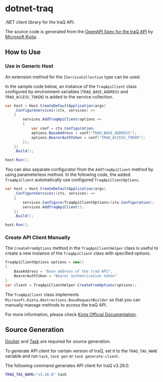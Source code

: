 # dotnet-traq

.NET client library for the traQ API.

The source code is generated from the [OpenAPI Spec for the traQ API](https://github.com/traPtitech/traQ/blob/master/docs/v3-api.yaml) by [Microsoft Kiota](https://github.com/microsoft/kiota).

## How to Use

### Use in Generic Host

An extension method for the `IServiceCollection` type can be used.

In the sample code below, an instance of the `TraqApiClient` class configured by environment variables (`TRAQ_BASE_ADDRESS` and `TRAQ_ACCESS_TOKEN`) is added to the service collection.

```cs
var host = Host.CreateDefaultApplication(args)
    .ConfigureServices((ctx, services) =>
    {
        services.AddTraqApiClient(options =>
        {
            var conf = ctx.Configuration;
            options.BaseAddress = conf["TRAQ_BASE_ADDRESS"];
            options.BearerAuthToken = conf["TRAQ_ACCESS_TOKEN"];
        });
    })
    .Build();

host.Run();
```

You can also separate configurator from the `AddTraqApiClient` method by using parameterless method.
In the following code, the added `TraqApiClient` automatically use configured `TraqApiClientOptions`.

```cs
var host = Host.CreateDefaultApplication(args)
    .ConfigureServices((ctx, services) =>
    {
        services.Configure<TraqApiClientOptions>(ctx.Configuration);
        services.AddTraqApiClient();
    })
    .Build();

host.Run();
```

### Create API Client Manually

The `CreateFromOptions` method in the `TraqApiClientHelper` class is useful to create a new instance of the `TraqApiClient` class with specified options.

```cs
TraqApiClientOptions options = new()
{
    BaseAddress = "Base address of the traQ API",
    BearerAuthToken = "Bearer authentication token"
}
var client = TraqApiClientHelper.CreateFromOptions(options);
```

The `TraqApiClient` class implements `Microsoft.Kiota.Abstractions.BaseRequestBuilder` so that you can manually manage methods to access the traQ API.

For more information, please check [Kiota Official Documentation](https://learn.microsoft.com/en-us/openapi/kiota/overview).

## Source Generation

[Docker](https://www.docker.com) and [Task](https://taskfile.dev) are required for source generation.

To generate API client for certain version of traQ, set it to the `TRAQ_TAG_NAME` variable and run `task`, `task gen` or `task generate-client`.

The following command generates API client for traQ v3.26.0.

```bash
TRAQ_TAG_NAME="v3.26.0" task
```
